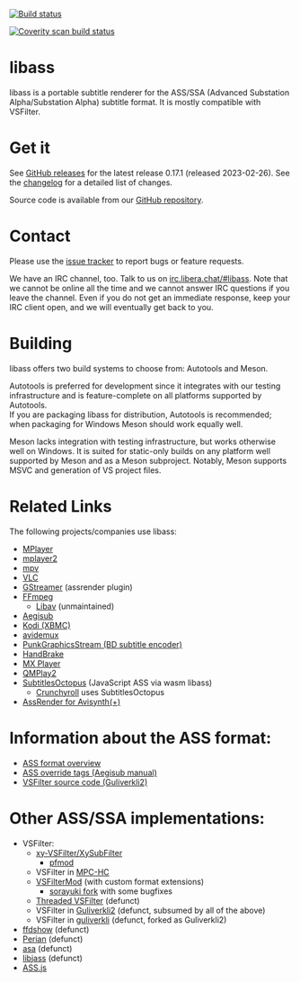[![Build status](https://github.com/libass/libass/actions/workflows/ghci.yml/badge.svg?branch=master&event=push)](https://github.com/libass/libass/actions/workflows/ghci.yml?query=branch%3Amaster+event%3Apush)

[![Coverity scan build status](https://scan.coverity.com/projects/3531/badge.svg)](https://scan.coverity.com/projects/3531)

libass
======
libass is a portable subtitle renderer for the ASS/SSA (Advanced Substation Alpha/Substation Alpha) subtitle format. It is mostly compatible with VSFilter.

Get it
======
See [GitHub releases](https://github.com/libass/libass/releases) for the latest release 0.17.1 (released 2023-02-26).
See the [changelog](https://github.com/libass/libass/blob/master/Changelog) for a detailed list of changes.

Source code is available from our [GitHub repository](https://github.com/libass/libass).

Contact
=======
Please use the [issue tracker](https://github.com/libass/libass/issues?state=open) to report bugs or feature requests.

We have an IRC channel, too. Talk to us on [irc.libera.chat/#libass](https://web.libera.chat/#libass). Note that we cannot be online all the time and we cannot answer IRC questions if you leave the channel. Even if you do not get an immediate response, keep your IRC client open, and we will eventually get back to you.

Building
========

libass offers two build systems to choose from: Autotools and Meson.

Autotools is preferred for development since it integrates with our testing
infrastructure and is feature-complete on all platforms supported by Autotools.  
If you are packaging libass for distribution, Autotools is recommended;
when packaging for Windows Meson should work equally well.

Meson lacks integration with testing infrastructure, but works otherwise well on
Windows. It is suited for static-only builds on any platform well supported by
Meson and as a Meson subproject.
Notably, Meson supports MSVC and generation of VS project files.

Related Links
=============
The following projects/companies use libass:

- [MPlayer](http://www.mplayerhq.hu/)
- [mplayer2](http://www.mplayer2.org/)
- [mpv](http://mpv.io/)
- [VLC](http://www.videolan.org/)
- [GStreamer](http://gstreamer.freedesktop.org/) (assrender plugin)
- [FFmpeg](http://ffmpeg.org/)
  - [Libav](http://libav.org/) (unmaintained)
- [Aegisub](http://www.aegisub.org/)
- [Kodi (XBMC)](http://kodi.tv/)
- [avidemux](http://fixounet.free.fr/avidemux/)
- [PunkGraphicsStream (BD subtitle encoder)](http://code.google.com/p/punkgraphicstream/)
- [HandBrake](http://handbrake.fr/)
- [MX Player](https://play.google.com/store/apps/details?id=com.mxtech.videoplayer.ad)
- [QMPlay2](http://zaps166.sourceforge.net/?app=QMPlay2)
- [SubtitlesOctopus](https://github.com/libass/JavascriptSubtitlesOctopus) (JavaScript ASS via wasm libass)
  - [Crunchyroll](http://www.crunchyroll.com/) uses SubtitlesOctopus
- [AssRender for Avisynth(+)](http://avisynth.nl/index.php/AssRender)

Information about the ASS format:
=================================
- [ASS format overview](https://github.com/libass/libass/wiki/ASS-File-Format-Guide)
- [ASS override tags (Aegisub manual)](http://docs.aegisub.org/latest/ASS_Tags/)
- [VSFilter source code (Guliverkli2)](http://sourceforge.net/p/guliverkli2/code/HEAD/tree/src/subtitles/)

Other ASS/SSA implementations:
==============================
- VSFilter:
  - [xy-VSFilter/XySubFilter](https://github.com/Cyberbeing/xy-VSFilter/)
    - [pfmod](https://github.com/pinterf/xy-VSFilter/)
  - VSFilter in [MPC-HC](https://github.com/clsid2/mpc-hc/tree/develop/src/filters/transform/VSFilter/)
  - [VSFilterMod](https://code.google.com/archive/p/vsfiltermod/) (with custom format extensions)
    - [sorayuki fork](https://github.com/sorayuki/VSFilterMod/) with some bugfixes
  - [Threaded VSFilter](https://code.google.com/p/threaded-vsfilter/) (defunct)
  - VSFilter in [Guliverkli2](http://sourceforge.net/projects/guliverkli2/) (defunct, subsumed by all of the above)
  - VSFilter in [guliverkli](http://sourceforge.net/projects/guliverkli/) (defunct, forked as Guliverkli2)
- [ffdshow](http://ffdshow-tryout.sourceforge.net/) (defunct)
- [Perian](https://github.com/MaddTheSane/perian) (defunct)
- [asa](https://web.archive.org/web/20110906033709/http://asa.diac24.net/) (defunct)
- [libjass](https://github.com/Arnavion/libjass) (defunct)
- [ASS.js](https://github.com/weizhenye/ASS)
